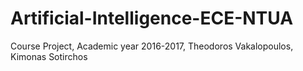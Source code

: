 # Artificial-Intelligence-ECE-NTUA
Course Project, 
Academic year 2016-2017, 
Theodoros Vakalopoulos, 
Kimonas Sotirchos
